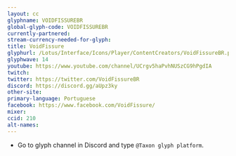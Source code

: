 ```yaml
---
layout: cc
glyphname: VOIDFISSUREBR
global-glyph-code: VOIDFISSUREBR
currently-partnered:
stream-currency-needed-for-glyph:
title: VoidFissure
glyphurl: /Lotus/Interface/Icons/Player/ContentCreators/VoidFissureBR.png
glyphwave: 14
youtube: https://www.youtube.com/channel/UCrgv5haPvhNUSzCG9hPgdIA
twitch:
twitter: https://twitter.com/VoidFissureBR
discord: https://discord.gg/aUpz3ky
other-site:
primary-language: Portuguese
facebook: https://www.facebook.com/VoidFissure/
mixer:
ccid: 210
alt-names:
---
```

* Go to glyph channel in Discord and type `@Taxon glyph platform`.
